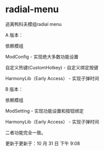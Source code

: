 # radial-menu
逃离鸭科夫模组radial menu


A 版本：

依赖模组

ModConfig - 实现绝大多数功能设置

自定义热键(CustomHotkey) - 自定义绑定按键

HarmonyLib（Early Access） - 实现子弹时间



B 版本：

依赖模组

ModSetting - 实现功能设置和按钮绑定

HarmonyLib（Early Access） - 实现子弹时间


二者功能完全一致。

更新于更新于：10 月 31 日 下午 9:08

